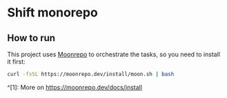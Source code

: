 # Shift monorepo

## How to run

This project uses [Moonrepo](https://moonrepo.dev) to orchestrate the tasks, so you need to install it first:

```bash
curl -fsSL https://moonrepo.dev/install/moon.sh | bash
```

^[1]: More on https://moonrepo.dev/docs/install
